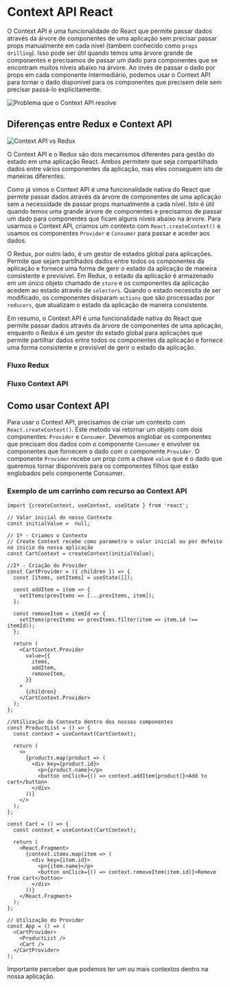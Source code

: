 # Context API React
O Context API é uma funcionalidade do React que permite passar dados através da árvore de componentes de uma aplicação sem precisar passar props manualmente em cada nível (tambem conhecido como `props drilling`). Isso pode ser útil quando temos uma árvore grande de componentes e precisamos de passar um dado para componentes que se encontram muitos níveis abaixo na árvore. Ao invés de passar o dado por props em cada componente intermediário, podemos usar o Context API para tornar o dado disponível para os componentes que precisem dele sem precisar passá-lo explicitamente.

![Problema que o Context API resolve](https://foxcoding.net/edit/context_api.webp)

## Diferenças entre Redux e Context API

![Context API vs Redux](https://foxcoding.net/edit/redux_vs_context.jpg)

O Context API e o Redux são dois mecanismos diferentes para gestão do estado em uma aplicação React. Ambos permitem que seja compartilhado dados entre vários componentes da aplicação, mas eles conseguem isto de maneiras diferentes.

Como já vimos o Context API é uma funcionalidade nativa do React que permite passar dados através da árvore de componentes de uma aplicação sem a necessidade de passar props manualmente a cada nível. Isto é útil quando temos uma grande árvore de componentes e precisamos de passar um dado para componentes que ficam alguns níveis abaixo na árvore. Para usarmos o Context API, criamos um contexto com ``React.createContext()`` e usamos os componentes ``Provider`` e ``Consumer`` para passar e aceder aos dados.

O Redux, por outro lado, é um gestor de estados global para aplicações. Permite que sejam partilhados dados entre todos os componentes da aplicação e fornece uma forma de gerir o estado da aplicação de maneira consistente e previsível. Em Redux, o estado da aplicação é armazenado em um único objeto chamado de ``store`` e os componentes da aplicação acedem ao estado através de ``selectors``. Quando o estado necessita de ser modificado, os componentes disparam ``actions`` que são processadas por ``reducers``, que atualizam o estado da aplicação de maneira consistente.

Em resumo, o Context API é uma funcionalidade nativa do React que permite passar dados através da árvore de componentes de uma aplicação, enquanto o Redux é um gestor do estado global para aplicações que permite partilhar dados entre todos os componentes da aplicação e fornece uma forma consistente e previsível de gerir o estado da aplicação.

### Fluxo Redux


### Fluxo Context API


## Como usar Context API

Para usar o Context API, precisamos de criar um contexto com ``React.createContext()``. Este metodo vai retornar um objeto com dois componentes: ``Provider`` e ``Consumer``. Devemos englobar os componentes que precisam dos dados com o componente ``Consumer`` e envolver os componentes que fornecem o dado com o componente ``Provider``. O componente ``Provider`` recebe um prop com a chave ``value`` que é o dado que queremos tornar disponíveis para os componentes filhos que estão englobados pelo componente Consumer.

### Exemplo de um carrinho com recurso ao Context API

```TSX
import {createContext, useContext, useState } from 'react';

// Valor inicial do nosso Contexto
const initialValue =  null;

// 1º - Criamos o Contexto 
// Create Context recebe como parametro o valor inicial ou por defeito no inicio da nossa aplicação
const CartContext = createContext(initialValue);

//2º - Criação do Provider
const CartProvider = ({ children }) => {
  const [items, setItems] = useState([]);

  const addItem = item => {
    setItems(prevItems => [...prevItems, item]);
  };

  const removeItem = itemId => {
    setItems(prevItems => prevItems.filter(item => item.id !== itemId));
  };

  return (
    <CartContext.Provider
      value={{
        items,
        addItem,
        removeItem,
      }}
    >
      {children}
    </CartContext.Provider>
  );
};

//Utilização do Contexto dentro dos nossos componentes
const ProductList = () => {
  const context = useContext(CartContext);

  return (
    <>
      {products.map(product => (
        <div key={product.id}>
          <p>{product.name}</p>
          <button onClick={() => context.addItem(product)}>Add to cart</button>
        </div>
      ))}
    </>
  );
};

const Cart = () => {
  const context = useContext(CartContext);

  return (
    <React.Fragment>
      {context.items.map(item => (
        <div key={item.id}>
          <p>{item.name}</p>
          <button onClick={() => context.removeItem(item.id)}>Remove from cart</button>
        </div>
      ))}
    </React.Fragment>
  );
};

// Utilização do Provider
const App = () => (
  <CartProvider>
    <ProductList />
    <Cart />
  </CartProvider>
);
```

Importante perceber que podemos ter um ou mais contextos dentro na nossa aplicação.